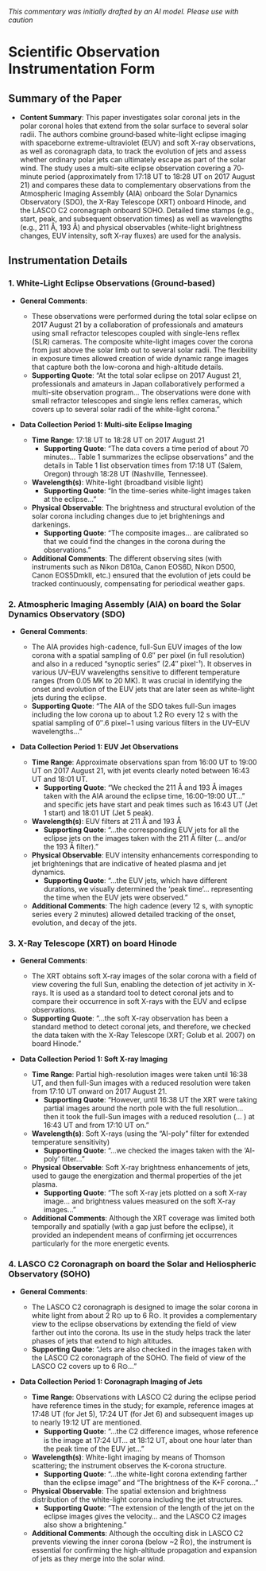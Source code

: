 _This commentary was initially drafted by an AI model. Please use with caution_

# Scientific Observation Instrumentation Form

## Summary of the Paper
- **Content Summary**: This paper investigates solar coronal jets in the polar coronal holes that extend from the solar surface to several solar radii. The authors combine ground‐based white-light eclipse imaging with spaceborne extreme-ultraviolet (EUV) and soft X-ray observations, as well as coronagraph data, to track the evolution of jets and assess whether ordinary polar jets can ultimately escape as part of the solar wind. The study uses a multi-site eclipse observation covering a 70‐minute period (approximately from 17:18 UT to 18:28 UT on 2017 August 21) and compares these data to complementary observations from the Atmospheric Imaging Assembly (AIA) onboard the Solar Dynamics Observatory (SDO), the X-Ray Telescope (XRT) onboard Hinode, and the LASCO C2 coronagraph onboard SOHO. Detailed time stamps (e.g., start, peak, and subsequent observation times) as well as wavelengths (e.g., 211 Å, 193 Å) and physical observables (white-light brightness changes, EUV intensity, soft X-ray fluxes) are used for the analysis.

## Instrumentation Details

### 1. White-Light Eclipse Observations (Ground-based)
- **General Comments**:
   - These observations were performed during the total solar eclipse on 2017 August 21 by a collaboration of professionals and amateurs using small refractor telescopes coupled with single-lens reflex (SLR) cameras. The composite white-light images cover the corona from just above the solar limb out to several solar radii. The flexibility in exposure times allowed creation of wide dynamic range images that capture both the low-corona and high-altitude details.
   - **Supporting Quote**: “At the total solar eclipse on 2017 August 21, professionals and amateurs in Japan collaboratively performed a multi-site observation program… The observations were done with small refractor telescopes and single lens reflex cameras, which covers up to several solar radii of the white-light corona.”
  
- **Data Collection Period 1: Multi-site Eclipse Imaging**
   - **Time Range**: 17:18 UT to 18:28 UT on 2017 August 21  
     - **Supporting Quote**: “The data covers a time period of about 70 minutes… Table 1 summarizes the eclipse observations” and the details in Table 1 list observation times from 17:18 UT (Salem, Oregon) through 18:28 UT (Nashville, Tennessee).
   - **Wavelength(s)**: White-light (broadband visible light)  
     - **Supporting Quote**: “In the time-series white-light images taken at the eclipse…” 
   - **Physical Observable**: The brightness and structural evolution of the solar corona including changes due to jet brightenings and darkenings.  
     - **Supporting Quote**: “The composite images... are calibrated so that we could find the changes in the corona during the observations.”
   - **Additional Comments**: The different observing sites (with instruments such as Nikon D810a, Canon EOS6D, Nikon D500, Canon EOS5DmkII, etc.) ensured that the evolution of jets could be tracked continuously, compensating for periodical weather gaps.

### 2. Atmospheric Imaging Assembly (AIA) on board the Solar Dynamics Observatory (SDO)
- **General Comments**:
   - The AIA provides high-cadence, full-Sun EUV images of the low corona with a spatial sampling of 0.6″ per pixel (in full resolution) and also in a reduced “synoptic series” (2.4″ pixel⁻¹). It observes in various UV–EUV wavelengths sensitive to different temperature ranges (from 0.05 MK to 20 MK). It was crucial in identifying the onset and evolution of the EUV jets that are later seen as white-light jets during the eclipse.
   - **Supporting Quote**: “The AIA of the SDO takes full-Sun images including the low corona up to about 1.2 R⊙ every 12 s with the spatial sampling of 0″.6 pixel−1 using various filters in the UV–EUV wavelengths…”
  
- **Data Collection Period 1: EUV Jet Observations**
   - **Time Range**: Approximate observations span from 16:00 UT to 19:00 UT on 2017 August 21, with jet events clearly noted between 16:43 UT and 18:01 UT.  
     - **Supporting Quote**: “We checked the 211 Å and 193 Å images taken with the AIA around the eclipse time, 16:00–19:00 UT…” and specific jets have start and peak times such as 16:43 UT (Jet 1 start) and 18:01 UT (Jet 5 peak).
   - **Wavelength(s)**: EUV filters at 211 Å and 193 Å  
     - **Supporting Quote**: “…the corresponding EUV jets for all the eclipse jets on the images taken with the 211 Å filter (… and/or the 193 Å filter).”
   - **Physical Observable**: EUV intensity enhancements corresponding to jet brightenings that are indicative of heated plasma and jet dynamics.
     - **Supporting Quote**: “…the EUV jets, which have different durations, we visually determined the ‘peak time’… representing the time when the EUV jets were observed.”
   - **Additional Comments**: The high cadence (every 12 s, with synoptic series every 2 minutes) allowed detailed tracking of the onset, evolution, and decay of the jets.

### 3. X-Ray Telescope (XRT) on board Hinode
- **General Comments**:
   - The XRT obtains soft X-ray images of the solar corona with a field of view covering the full Sun, enabling the detection of jet activity in X-rays. It is used as a standard tool to detect coronal jets and to compare their occurrence in soft X-rays with the EUV and eclipse observations.
   - **Supporting Quote**: “…the soft X-ray observation has been a standard method to detect coronal jets, and therefore, we checked the data taken with the X-Ray Telescope (XRT; Golub et al. 2007) on board Hinode.”
  
- **Data Collection Period 1: Soft X-ray Imaging**
   - **Time Range**: Partial high-resolution images were taken until 16:38 UT, and then full-Sun images with a reduced resolution were taken from 17:10 UT onward on 2017 August 21.  
     - **Supporting Quote**: “However, until 16:38 UT the XRT were taking partial images around the north pole with the full resolution… then it took the full-Sun images with a reduced resolution (… ) at 16:43 UT and from 17:10 UT on.”
   - **Wavelength(s)**: Soft X-rays (using the “Al-poly” filter for extended temperature sensitivity)  
     - **Supporting Quote**: “…we checked the images taken with the ‘Al-poly’ filter…”
   - **Physical Observable**: Soft X-ray brightness enhancements of jets, used to gauge the energization and thermal properties of the jet plasma.
     - **Supporting Quote**: “The soft X-ray jets plotted on a soft X-ray image… and brightness values measured on the soft X-ray images…”
   - **Additional Comments**: Although the XRT coverage was limited both temporally and spatially (with a gap just before the eclipse), it provided an independent means of confirming jet occurrences particularly for the more energetic events.

### 4. LASCO C2 Coronagraph on board the Solar and Heliospheric Observatory (SOHO)
- **General Comments**:
   - The LASCO C2 coronagraph is designed to image the solar corona in white light from about 2 R⊙ up to 6 R⊙. It provides a complementary view to the eclipse observations by extending the field of view farther out into the corona. Its use in the study helps track the later phases of jets that extend to high altitudes.
   - **Supporting Quote**: “Jets are also checked in the images taken with the LASCO C2 coronagraph of the SOHO. The field of view of the LASCO C2 covers up to 6 R⊙…”
  
- **Data Collection Period 1: Coronagraph Imaging of Jets**
   - **Time Range**: Observations with LASCO C2 during the eclipse period have reference times in the study; for example, reference images at 17:48 UT (for Jet 5), 17:24 UT (for Jet 6) and subsequent images up to nearly 19:12 UT are mentioned.  
     - **Supporting Quote**: “…the C2 diﬀerence images, whose reference is the image at 17:24 UT… at 18:12 UT, about one hour later than the peak time of the EUV jet…”
   - **Wavelength(s)**: White-light imaging by means of Thomson scattering; the instrument observes the K-corona structure.
     - **Supporting Quote**: “…the white-light corona extending farther than the eclipse image” and “The brightness of the K+F corona…”
   - **Physical Observable**: The spatial extension and brightness distribution of the white-light corona including the jet structures.  
     - **Supporting Quote**: “The extension of the length of the jet on the eclipse images gives the velocity… and the LASCO C2 images also show a brightening.”
   - **Additional Comments**: Although the occulting disk in LASCO C2 prevents viewing the inner corona (below ~2 R⊙), the instrument is essential for confirming the high-altitude propagation and expansion of jets as they merge into the solar wind.
